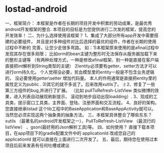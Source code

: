# lostad-android
一、框架简介： 本框架是作者在长期的项目开发中积累的劳动成果，是最优秀android开发框架的整合. 
本项目的目标是为您提供进行二次发的框架，提高您的开发效率！
二、为什么选择使用该框架？ 
1、集成了大部分所有app开发中需要搭建的必要组件，
并且是对多种组件对比后选择的最优的组件，作者在长期的使用过程中不断的 完善，让您少走很多弯路。 
如：1)本框架原来使用的是afinal过程中发现其存在很多局限； 
比如orm的bean主键为整形时无法保存从服务器加载下来的整形主键等 
（有两种处理方式，一种是修改afinal框架、别一种是直接在客户端直接把int解析到String类型的主键）
2)entity必须要有getter、setter方法才可以进行orm持久化。 个人觉得没必要，贫血模型里的entity一般是不包含业务逻辑的，
没必要使用getter\setter 增加代码量。 本人的作用通常是直接把entity里的属性定义为public . 
3)其它的就不多说了。后来改用xutils了。 :) 2、修复了一些第三方组件的bug,并进行了扩展。
（比如 pullToRefresh-ListView 类似微博的效果，进入列表自动展现刷新提示， 滚动到地步自动出现loadding）. 
3、现成的工具类，提示窗口工具类，主界面、登陆、注册界面和交互流程。 
4、良好的架构，您直接继承listad 这个lib工程中的BaseApplication和BaseAppActivity就可以。 
当然您必须实现这两个抽象类的抽象方法。
三、本框架具体整合了哪些东东？ 
xutils （最著名的android开发框架之一）、PullToRefresh-ListView （最流行的listView）
、gson(最好用的Json解析工具)等。
四、如何使用？ 直接下载本项目，在app项目下的gradle配置文件中的 applicationId 改成您自己的applicationId 
就可以直接在上面进行二次开发了。 
五、最后，期待您在使用过本项目后前来发表有任何吐槽或建议
